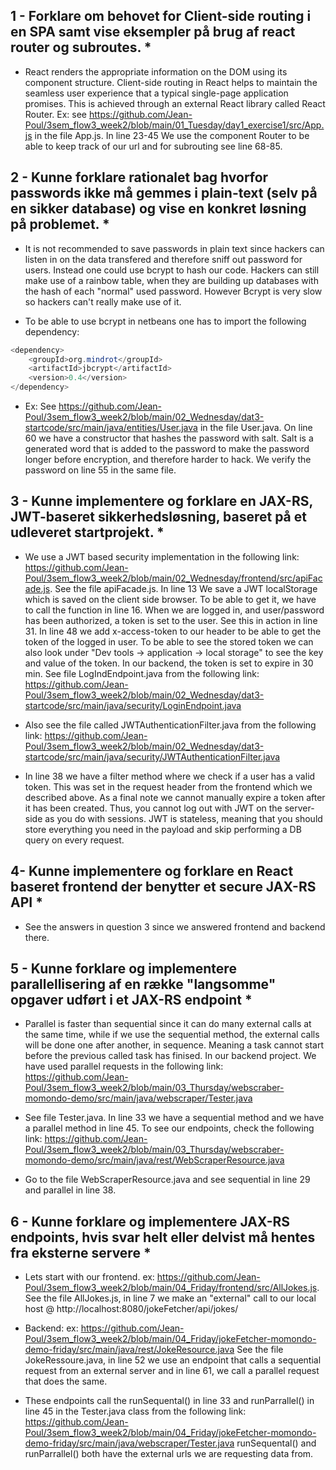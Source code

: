 ## 1 - Forklare om behovet for Client-side routing i en SPA samt vise eksempler på brug af react router og subroutes. *

- React renders the appropriate information on the DOM using its component structure. Client-side routing in React helps to maintain 
the seamless user experience that a typical single-page application promises. This is achieved through an external React library called React Router.
Ex: see https://github.com/Jean-Poul/3sem_flow3_week2/blob/main/01_Tuesday/day1_exercise1/src/App.js in the file App.js. In line 23-45 We use the component Router 
to be able to keep track of our url and for subrouting see line 68-85.

## 2 - Kunne forklare rationalet bag hvorfor passwords ikke må gemmes i plain-text (selv på en sikker database) og vise en konkret løsning på problemet. *

- It is not recommended to save passwords in plain text since hackers can listen in on the data transfered and therefore sniff out password for users. Instead one could
use bcrypt to hash our code. Hackers can still make use of a rainbow table, when they are building up databases with the hash of each "normal" used password.
However Bcrypt is very slow so hackers can't really make use of it. 

- To be able to use bcrypt in netbeans one has to import the following dependency:
```JAVA
<dependency>
    <groupId>org.mindrot</groupId>
    <artifactId>jbcrypt</artifactId>
    <version>0.4</version>
</dependency>
```

- Ex: See https://github.com/Jean-Poul/3sem_flow3_week2/blob/main/02_Wednesday/dat3-startcode/src/main/java/entities/User.java in the file User.java. 
On line 60 we have a constructor that hashes the password with salt. 
Salt is a generated word that is added to the password to make the password longer before encryption, and therefore harder to hack. 
We verify the password on line 55 in the same file.


## 3 - Kunne implementere og forklare en JAX-RS, JWT-baseret sikkerhedsløsning, baseret på et udleveret startprojekt. *
- We use a JWT based security implementation in the following link: 
https://github.com/Jean-Poul/3sem_flow3_week2/blob/main/02_Wednesday/frontend/src/apiFacade.js. 
See the file apiFacade.js. 
In line 13 We save a JWT localStorage which is saved on the client side browser. 
To be able to get it, we have to call the function in line 16. When we are logged in, and user/password has been authorized, a token is set to the user. 
See this in action in line 31. In line 48 we add x-access-token to our header to be able to get the token of the logged in user. 
To be able to see the stored token we can also look under "Dev tools -> application -> local storage" to see the key and value of the token. 
In our backend, the token is set to expire in 30 min. 
See file LogIndEndpoint.java from the following link: https://github.com/Jean-Poul/3sem_flow3_week2/blob/main/02_Wednesday/dat3-startcode/src/main/java/security/LoginEndpoint.java 

- Also see the file called JWTAuthenticationFilter.java from the following link: https://github.com/Jean-Poul/3sem_flow3_week2/blob/main/02_Wednesday/dat3-startcode/src/main/java/security/JWTAuthenticationFilter.java 

- In line 38 we have a filter method where we check if a user has a valid token. This was set in the request header from the frontend which we described above.
As a final note we cannot manually expire a token after it has been created. Thus, you cannot log out with JWT on the server-side as you do with sessions.
JWT is stateless, meaning that you should store everything you need in the payload and skip performing a DB query on every request.


## 4-  Kunne implementere og forklare en React baseret frontend der benytter et secure JAX-RS API *
- See the answers in question 3 since we answered frontend and backend there.


## 5 - Kunne forklare og implementere parallellisering af en række "langsomme" opgaver udført i et JAX-RS endpoint *

- Parallel is faster than sequential since it can do many external calls at the same time, while if we use the sequential method, the external calls will be done one after another, in sequence.
Meaning a task cannot start before the previous called task has finised.
In our backend project. We have used parallel requests in the following link: https://github.com/Jean-Poul/3sem_flow3_week2/blob/main/03_Thursday/webscraber-momondo-demo/src/main/java/webscraper/Tester.java

- See file Tester.java. In line 33 we have a sequential method and we have a parallel method in line 45. 
To see our endpoints, check the following link: https://github.com/Jean-Poul/3sem_flow3_week2/blob/main/03_Thursday/webscraber-momondo-demo/src/main/java/rest/WebScraperResource.java

- Go to the file WebScraperResource.java and see sequential in line 29 and parallel in line 38.


## 6 - Kunne forklare og implementere JAX-RS endpoints, hvis svar helt eller delvist må hentes fra eksterne servere *
- Lets start with our frontend. 
ex: https://github.com/Jean-Poul/3sem_flow3_week2/blob/main/04_Friday/frontend/src/AllJokes.js. 
See the file AllJokes.js, in line 7 we make an "external" call to our local host @   http://localhost:8080/jokeFetcher/api/jokes/  

- Backend:
ex: https://github.com/Jean-Poul/3sem_flow3_week2/blob/main/04_Friday/jokeFetcher-momondo-demo-friday/src/main/java/rest/JokeResource.java
See the file JokeRessoure.java, in line 52 we use an endpoint that calls a sequential request from an external server
and in line 61, we call a parallel request that does the same. 

- These endpoints call the runSequental() in line 33 and runParrallel() in line 45 in the Tester.java class from the following link: https://github.com/Jean-Poul/3sem_flow3_week2/blob/main/04_Friday/jokeFetcher-momondo-demo-friday/src/main/java/webscraper/Tester.java
runSequental() and runParrallel() both have the external urls we are requesting data from.